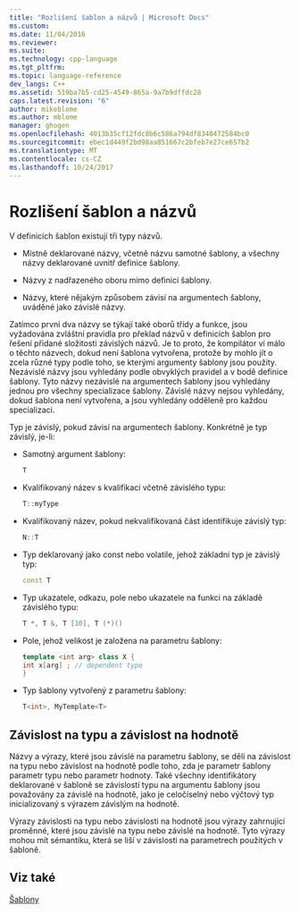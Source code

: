 ```yaml
---
title: "Rozlišení šablon a názvů | Microsoft Docs"
ms.custom: 
ms.date: 11/04/2016
ms.reviewer: 
ms.suite: 
ms.technology: cpp-language
ms.tgt_pltfrm: 
ms.topic: language-reference
dev_langs: C++
ms.assetid: 519ba7b5-cd25-4549-865a-9a7b9dffdc28
caps.latest.revision: "6"
author: mikeblome
ms.author: mblome
manager: ghogen
ms.openlocfilehash: 4013b35cf12fdc8b6c586a794df8340472584bc0
ms.sourcegitcommit: ebec1d449f2bd98aa851667c2bfeb7e27ce657b2
ms.translationtype: MT
ms.contentlocale: cs-CZ
ms.lasthandoff: 10/24/2017
---
```

# <a name="templates-and-name-resolution"></a>Rozlišení šablon a názvů

V definicích šablon existují tři typy názvů.  
  
-   Místně deklarované názvy, včetně názvu samotné šablony, a všechny názvy deklarované uvnitř definice šablony.  
  
-   Názvy z nadřazeného oboru mimo definici šablony.  
  
-   Názvy, které nějakým způsobem závisí na argumentech šablony, uváděné jako závislé názvy.  
  
 Zatímco první dva názvy se týkají také oborů třídy a funkce, jsou vyžadována zvláštní pravidla pro překlad názvů v definicích šablon pro řešení přidané složitosti závislých názvů. Je to proto, že kompilátor ví málo o těchto názvech, dokud není šablona vytvořena, protože by mohlo jít o zcela různé typy podle toho, se kterými argumenty šablony jsou použity. Nezávislé názvy jsou vyhledány podle obvyklých pravidel a v bodě definice šablony. Tyto názvy nezávislé na argumentech šablony jsou vyhledány jednou pro všechny specializace šablony. Závislé názvy nejsou vyhledány, dokud šablona není vytvořena, a jsou vyhledány odděleně pro každou specializaci.  
  
 Typ je závislý, pokud závisí na argumentech šablony. Konkrétně je typ závislý, je-li:  
  
-   Samotný argument šablony:  
  
    ```cpp
    T  
    ```  
  
-   Kvalifikovaný název s kvalifikací včetně závislého typu:  
  
    ```cpp
    T::myType  
    ```  
  
-   Kvalifikovaný název, pokud nekvalifikovaná část identifikuje závislý typ:  
  
    ```cpp
    N::T  
    ```  
  
-   Typ deklarovaný jako const nebo volatile, jehož základní typ je závislý typ:  
  
    ```cpp
    const T  
    ```  
  
-   Typ ukazatele, odkazu, pole nebo ukazatele na funkci na základě závislého typu:  
  
    ```cpp
    T *, T &, T [10], T (*)()  
    ```  
  
-   Pole, jehož velikost je založena na parametru šablony:  
  
    ```cpp
    template <int arg> class X {  
    int x[arg] ; // dependent type  
    }  
    ```  
  
-   Typ šablony vytvořený z parametru šablony:  
  
    ```cpp
    T<int>, MyTemplate<T>  
    ```  
  
## <a name="type-dependence-and-value-dependence"></a>Závislost na typu a závislost na hodnotě

 Názvy a výrazy, které jsou závislé na parametru šablony, se dělí na závislost na typu nebo závislost na hodnotě podle toho, zda je parametr šablony parametr typu nebo parametr hodnoty. Také všechny identifikátory deklarované v šabloně se závislostí typu na argumentu šablony jsou považovány za závislé na hodnotě, jako je celočíselný nebo výčtový typ inicializovaný s výrazem závislým na hodnotě.  
  
 Výrazy závislosti na typu nebo závislosti na hodnotě jsou výrazy zahrnující proměnné, které jsou závislé na typu nebo závislé na hodnotě. Tyto výrazy mohou mít sémantiku, která se liší v závislosti na parametrech použitých v šabloně.  
  
## <a name="see-also"></a>Viz také

 [Šablony](../cpp/templates-cpp.md)
